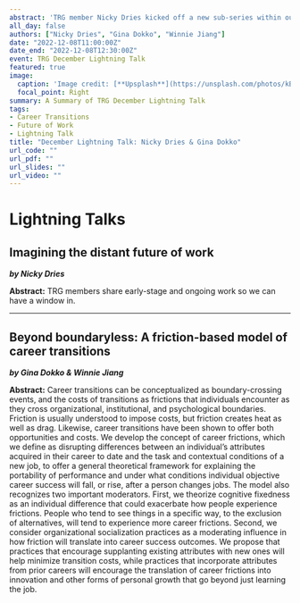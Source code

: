 ```yaml
---
abstract: 'TRG member Nicky Dries kicked off a new sub-series within our meeting: **Lightning talks** where members share early-stage and ongoing work so we can have a window in. For this session, Nicky shared research on the topic of _Imagining the distant future of work_. Then, Gina Dokko (University of California, Davis) shared her working paper: _Beyond boundaryless: A friction-based model of career transitions_.'
all_day: false
authors: ["Nicky Dries", "Gina Dokko", "Winnie Jiang"]
date: "2022-12-08T11:00:00Z"
date_end: "2022-12-08T12:30:00Z"
event: TRG December Lightning Talk
featured: true
image:
  caption: 'Image credit: [**Upsplash**](https://unsplash.com/photos/kBUfvkbFIoE)'
  focal_point: Right
summary: A Summary of TRG December Lightning Talk
tags:
- Career Transitions
- Future of Work
- Lightning Talk
title: "December Lightning Talk: Nicky Dries & Gina Dokko"
url_code: ""
url_pdf: ""
url_slides: ""
url_video: ""
---
```


# Lightning Talks


## Imagining the distant future of work

**_by Nicky Dries_** 

**Abstract:** TRG members share early-stage and ongoing work so we can have a window in.

---

## Beyond boundaryless: A friction-based model of career transitions

**_by Gina Dokko & Winnie Jiang_**

**Abstract:** Career transitions can be conceptualized as boundary-crossing events, and the costs of transitions as frictions that individuals encounter as they cross organizational, institutional, and psychological boundaries. Friction is usually understood to impose costs, but friction creates heat as well as drag. Likewise, career transitions have been shown to offer both opportunities and costs. We develop the concept of career frictions, which we define as disrupting differences between an individual’s attributes acquired in their career to date and the task and contextual conditions of a new job, to offer a general theoretical framework for explaining the portability of performance and under what conditions individual objective career success will fall, or rise, after a person changes jobs. The model also recognizes two important moderators. First, we theorize cognitive fixedness as an individual difference that could exacerbate how people experience frictions. People who tend to see things in a specific way, to the exclusion of alternatives, will tend to experience more career frictions. Second, we consider organizational socialization practices as a moderating influence in how friction will translate into career success outcomes. We propose that practices that encourage supplanting existing attributes with new ones will help minimize transition costs, while practices that incorporate attributes from prior careers will encourage the translation of career frictions into innovation and other forms of personal growth that go beyond just learning the job.
